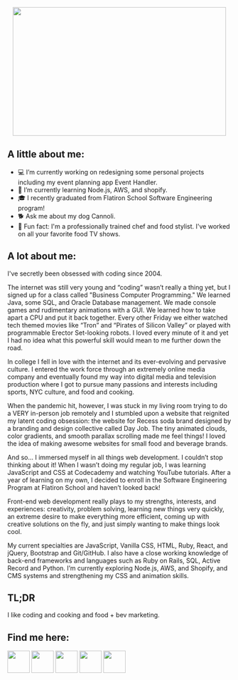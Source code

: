 <p align="center">
<img src="https://media4.giphy.com/media/v1.Y2lkPTc5MGI3NjExcTBmNThmODc5N24wcmMxZ2gzenkwOWdwdmV4a3J2OHVwaHdleDNweiZlcD12MV9pbnRlcm5hbF9naWZfYnlfaWQmY3Q9Zw/ajiZw2vYk420yu50up/giphy.gif" width="480" height="289" />
</p>

## A little about me:

- 💻 I’m currently working on redesigning some personal projects including my event planning app Event Handler.
- 🌱 I’m currently learning Node.js, AWS, and shopify.
- 🎓 I recently graduated from Flatiron School Software Engineering program!
- 🐕 Ask me about my dog Cannoli.
- 🍣 Fun fact: I'm a professionally trained chef and food stylist. I've worked on all your favorite food TV shows.

## A lot about me:
I've secretly been obsessed with coding since 2004.

The internet was still very young and “coding” wasn’t really a thing yet, but I signed up for a class called "Business Computer Programming." We learned Java, some SQL, and Oracle Database management. We made console games and rudimentary animations with a GUI. We learned how to take apart a CPU and put it back together. Every other Friday we either watched tech themed movies like “Tron” and “Pirates of Silicon Valley” or played with programmable Erector Set-looking robots. I loved every minute of it and yet I had no idea what this powerful skill would mean to me further down the road. 

In college I fell in love with the internet and its ever-evolving and pervasive culture. I entered the work force through an extremely online media company and eventually found my way into digital media and television production where I got to pursue many passions and interests including sports, NYC culture, and food and cooking. 

When the pandemic hit, however, I was stuck in my living room trying to do a VERY in-person job remotely and I stumbled upon a website that reignited my latent coding obsession: the website for Recess soda brand designed by a branding and design collective called Day Job. The tiny animated clouds, color gradients, and smooth parallax scrolling made me feel things! I loved the idea of making awesome websites for small food and beverage brands. 

And so... I immersed myself in all things web development. I couldn’t stop thinking about it! When I wasn’t doing my regular job, I was learning JavaScript and CSS at Codecademy and watching YouTube tutorials. After a year of learning on my own, I decided to enroll in the Software Engineering Program at Flatiron School and haven’t looked back!

Front-end web development really plays to my strengths, interests, and experiences: creativity, problem solving, learning new things very quickly, an extreme desire to make everything more efficient, coming up with creative solutions on the fly, and just simply wanting to make things look cool.

My current specialties are JavaScript, Vanilla CSS, HTML, Ruby, React, and jQuery, Bootstrap and Git/GitHub. I also have a close working knowledge of back-end frameworks and languages such as Ruby on Rails, SQL, Active Record and Python. I’m currently exploring Node.js, AWS, and Shopify, and CMS systems and strengthening my CSS and animation skills.

## TL;DR
I like coding and cooking and food + bev marketing.

## Find me here:
<p align="left">
<a href="https://www.linkedin.com/in/kate-bennert/" target="blank"><img align="center" src="https://github.com/katebennert/katebennert/assets/105064505/574f229d-8c55-49e8-9cce-cdd509da7c6a" height="50" /></a>
<a href="https://twitter.com/katebennert" target="blank"><img align="center" src="https://github.com/katebennert/katebennert/assets/105064505/eefcb97d-ed40-40bb-bde1-12576505d688" height="50" /></a>
<a href="https://www.instagram.com/katebenz/" target="blank"><img align="center" src="https://github.com/katebennert/katebennert/assets/105064505/8dca5889-ea7b-4d19-ab4a-2aa700f32371" height="50" /></a>
<a href="https://discord.com/" target="blank"><img align="center" src="https://github.com/katebennert/katebennert/assets/105064505/91034648-cd45-4e6c-8b6f-eed75f35fc15" height="50" /></a>
<a href="https://dev.to/katebennert" target="blank"><img align="center" src="https://github.com/katebennert/katebennert/assets/105064505/712d43be-a885-4624-8580-400bd37db789" height="50" /></a>
</p>

